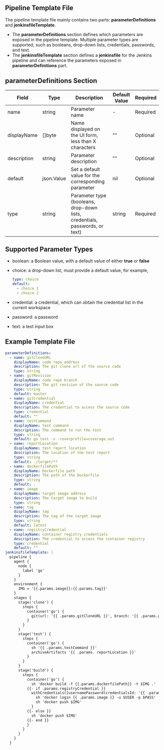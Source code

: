 ## Pipeline Template File

The pipeline template file mainly contains two parts: __parameterDefinitions__ and __jenkinsfileTemplate__.

- The __parameterDefinitions__ section defines which parameters are exposed in the pipeline template. Multiple parameter types are supported, such as booleans, drop-down lists, credentials, passwords, and text.
- The __jenkinsfileTemplate__ section defines a __jenkinsfile__ for the Jenkins pipeline and can reference the parameters exposed in __parameterDefinitions__ part.

## __parameterDefinitions__ Section

| Field | Type | Description | Default Value | Required |
| --- | --- | --- | --- | --- |
| name | string | Parameter name | - | Required |
| displayName | []byte | Name displayed on the UI form, less than X characters | "" | Optional |
| description | string | Parameter description | "" | Optional |
| default | json.Value | Set a default value for the corresponding parameter | nil | Optional |
| type | string | Parameter type (booleans, drop-down lists, credentials, passwords, or text)| string | Required |

## Supported Parameter Types

- boolean: a Boolean value, with a default value of either __true__ or __false__
- choice: a drop-down list, must provide a default value, for example,

    ```yaml
    type: choice
    default:
      - choice 1
      - choice 2
    ```

- credential: a credential, which can obtain the credential list in the current workspace
- password: a password
- text: a text input box

## Example Template File

```yaml
parameterDefinitions:
  - name: gitCloneURL
    displayName: code repo address
    description: The git clone url of the source code
    type: string
  - name: gitRevision
    displayName: code repo branch
    description: The git revision of the source code
    type: string
    default: master
  - name: gitCredential
    displayName: credential
    description: The credential to access the source code
    type: credential
    default: ""
  - name: testCommand
    displayName: test command
    description: The command to run the test
    type: string
    default: go test -v -coverprofile=coverage.out
  - name: reportLocation
    displayName: test report location
    description: The location of the test report
    type: string
    default: ./target/**
  - name: dockerfilePath
    displayName: Dockerfile path
    description: The path of the Dockerfile
    type: string
    default: .
  - name: image
    displayName: target image address
    description: The target image to build
    type: string
  - name: tag
    displayName: tag
    description: The tag of the target image
    type: string
    default: latest
  - name: registryCredential
    displayName: container registry credentials
    description: The credential to access the container registry
    type: credential
    default: ""
jenkinsfileTemplate: |
  pipeline {
    agent {
      node {
        label 'go'
      }
    }
    environment {
      IMG = '{{.params.image}}:{{.params.tag}}'
    }
    stages {
      stage('clone') {
        steps {
          container('go') {
            git(url: '{{ .params.gitCloneURL }}', branch: '{{ .params.gitRevision }}', credentialsId: '{{ .params.gitCredential }}')
          }
        }
      }
      stage('test') {
        steps {
          container('go') {
            sh '{{ .params.testCommand }}'
            archiveArtifacts '{{ .params. reportLocation }}'
          }
        }
      }
      stage('build') {
        steps {
          container('go') {
            sh 'docker build -f {{.params.dockerfilePath}} -t $IMG .'
          {{- if .params.registryCredential }}
            withCredentials([usernamePassword(credentialsId: '{{ .params.registryCredential }}', passwordVariable: 'PASS', usernameVariable: 'USER',)]) {
              sh 'docker login {{ .params.image }} -u $USER -p $PASS'
              sh 'docker push $IMG'
            }
          {{- else }}
            sh 'docker push $IMG'
          {{- end }}
          }
        }
      }
    }
  }
```